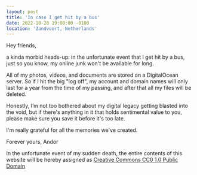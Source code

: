 ```yaml
---
layout: post
title: 'In case I get hit by a bus'
date: 2022-10-28 19:00:00 -0100
location: 'Zandvoort, Netherlands'
---
```


Hey friends, 

a kinda morbid heads-up: in the unfortunate event that I get hit by a bus, just so you know, my online junk won't be available for long.

All of my photos, videos, and documents are stored on a DigitalOcean server. So if I hit the big "log off", my account and domain names will only last for a year from the time of my passing, and after that all my files will be deleted.

Honestly, I’m not too bothered about my  digital legacy getting blasted into the void, but if there's anything in it that holds sentimental value to you, please make sure you save it before it's too late.

I'm really grateful for all the memories we've created.

Forever yours, Andor

In the unfortunate event of my sudden death, the entire contents of this website will be hereby assigned as <a href="https://creativecommons.org/publicdomain/zero/1.0/deed.en">Creative Commons CC0 1.0 Public Domain</a>